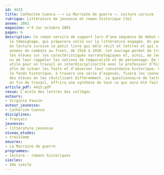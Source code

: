 ```yaml
---
id: 4415
title: Catherine Cuenca – « La Marraine de guerre ». Lecture cursive
rubrique: Littérature de jeunesse et roman historique [3e]
annee: 2001
magazine: n°4 1er octobre 2001
pages: 6
description: Ce roman servira de support lors d’une séquence de début d’année sur
  le témoignage, qui préparera celle sur la littérature engagée. On pourra donner
  en lecture cursive ce petit livre qui mêle récit et lettres et qui s’étend sur deux
  années de combats au front, de 1916 à 1918. Cet ouvrage permet de travailler avec
  les élèves sur les caractéristiques narratologiques et, ainsi, de leur expliquer
  ou de leur rappeler les notions de temporalité et de personnage. De même, il sera
  utile pour un travail en interdisciplinarité avec le professeur d’histoire-géographie,
  afin de situer les faits et d’observer leur concordance historique. Ce travail sur
  le fonds historique, à travers une série d’exposés, fixera les connaissances historiques
  des élèves en les réutilisant différemment. Le questionnaire de lecture, distribué
  en fin de travail, offrira une synthèse de tout ce qui aura été fait.
article_pdf: 4415.pdf
revue: L’école des lettres des collèges
auteurs:
- Virginie Fauvin
auteur_jeunesse:
- Catherine Cuenca
disciplines:
- français
jeunesse:
- littérature jeunesse
niveau_etudes:
- troisième
oeuvres:
- La Marraine de guerre
programmes:
- lecture - romans historiques
siecles:
- 20e siècle
---
```

